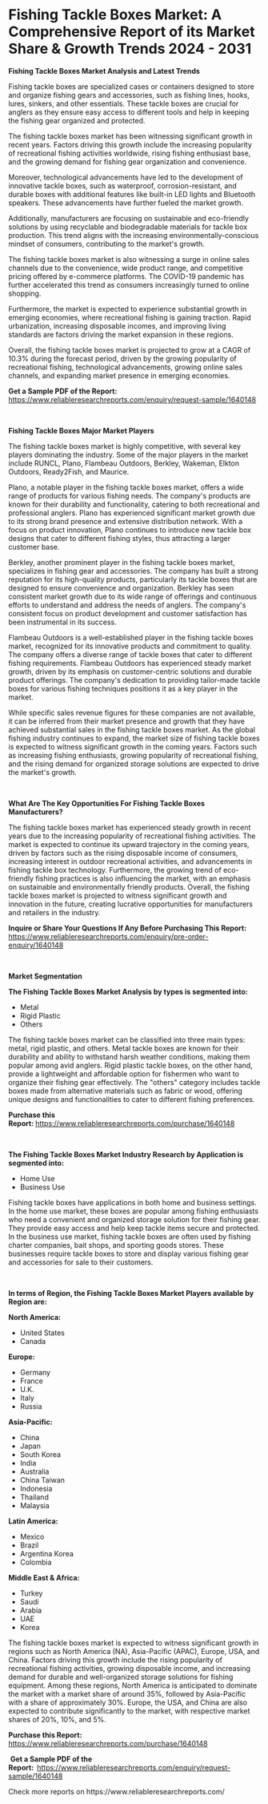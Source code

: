 <p><h1>Fishing Tackle Boxes Market: A Comprehensive Report of its Market Share & Growth Trends 2024 - 2031</h1></p><p><strong>Fishing Tackle Boxes Market Analysis and Latest Trends</strong></p>
<p><p>Fishing tackle boxes are specialized cases or containers designed to store and organize fishing gears and accessories, such as fishing lines, hooks, lures, sinkers, and other essentials. These tackle boxes are crucial for anglers as they ensure easy access to different tools and help in keeping the fishing gear organized and protected.</p><p>The fishing tackle boxes market has been witnessing significant growth in recent years. Factors driving this growth include the increasing popularity of recreational fishing activities worldwide, rising fishing enthusiast base, and the growing demand for fishing gear organization and convenience.</p><p>Moreover, technological advancements have led to the development of innovative tackle boxes, such as waterproof, corrosion-resistant, and durable boxes with additional features like built-in LED lights and Bluetooth speakers. These advancements have further fueled the market growth.</p><p>Additionally, manufacturers are focusing on sustainable and eco-friendly solutions by using recyclable and biodegradable materials for tackle box production. This trend aligns with the increasing environmentally-conscious mindset of consumers, contributing to the market's growth.</p><p>The fishing tackle boxes market is also witnessing a surge in online sales channels due to the convenience, wide product range, and competitive pricing offered by e-commerce platforms. The COVID-19 pandemic has further accelerated this trend as consumers increasingly turned to online shopping.</p><p>Furthermore, the market is expected to experience substantial growth in emerging economies, where recreational fishing is gaining traction. Rapid urbanization, increasing disposable incomes, and improving living standards are factors driving the market expansion in these regions.</p><p>Overall, the fishing tackle boxes market is projected to grow at a CAGR of 10.3% during the forecast period, driven by the growing popularity of recreational fishing, technological advancements, growing online sales channels, and expanding market presence in emerging economies.</p></p>
<p><strong>Get a Sample PDF of the Report:&nbsp;</strong> <a href="https://www.reliableresearchreports.com/enquiry/request-sample/1640148">https://www.reliableresearchreports.com/enquiry/request-sample/1640148</a></p>
<p>&nbsp;</p>
<p><strong>Fishing Tackle Boxes Major Market Players</strong></p>
<p><p>The fishing tackle boxes market is highly competitive, with several key players dominating the industry. Some of the major players in the market include RUNCL, Plano, Flambeau Outdoors, Berkley, Wakeman, Elkton Outdoors, Ready2Fish, and Maurice.</p><p>Plano, a notable player in the fishing tackle boxes market, offers a wide range of products for various fishing needs. The company's products are known for their durability and functionality, catering to both recreational and professional anglers. Plano has experienced significant market growth due to its strong brand presence and extensive distribution network. With a focus on product innovation, Plano continues to introduce new tackle box designs that cater to different fishing styles, thus attracting a larger customer base.</p><p>Berkley, another prominent player in the fishing tackle boxes market, specializes in fishing gear and accessories. The company has built a strong reputation for its high-quality products, particularly its tackle boxes that are designed to ensure convenience and organization. Berkley has seen consistent market growth due to its wide range of offerings and continuous efforts to understand and address the needs of anglers. The company's consistent focus on product development and customer satisfaction has been instrumental in its success.</p><p>Flambeau Outdoors is a well-established player in the fishing tackle boxes market, recognized for its innovative products and commitment to quality. The company offers a diverse range of tackle boxes that cater to different fishing requirements. Flambeau Outdoors has experienced steady market growth, driven by its emphasis on customer-centric solutions and durable product offerings. The company's dedication to providing tailor-made tackle boxes for various fishing techniques positions it as a key player in the market.</p><p>While specific sales revenue figures for these companies are not available, it can be inferred from their market presence and growth that they have achieved substantial sales in the fishing tackle boxes market. As the global fishing industry continues to expand, the market size of fishing tackle boxes is expected to witness significant growth in the coming years. Factors such as increasing fishing enthusiasts, growing popularity of recreational fishing, and the rising demand for organized storage solutions are expected to drive the market's growth.</p></p>
<p>&nbsp;</p>
<p><strong>What Are The Key Opportunities For Fishing Tackle Boxes Manufacturers?</strong></p>
<p><p>The fishing tackle boxes market has experienced steady growth in recent years due to the increasing popularity of recreational fishing activities. The market is expected to continue its upward trajectory in the coming years, driven by factors such as the rising disposable income of consumers, increasing interest in outdoor recreational activities, and advancements in fishing tackle box technology. Furthermore, the growing trend of eco-friendly fishing practices is also influencing the market, with an emphasis on sustainable and environmentally friendly products. Overall, the fishing tackle boxes market is projected to witness significant growth and innovation in the future, creating lucrative opportunities for manufacturers and retailers in the industry.</p></p>
<p><strong>Inquire or Share Your Questions If Any Before Purchasing This Report:</strong> <a href="https://www.reliableresearchreports.com/enquiry/pre-order-enquiry/1640148">https://www.reliableresearchreports.com/enquiry/pre-order-enquiry/1640148</a></p>
<p>&nbsp;</p>
<p><strong>Market Segmentation</strong></p>
<p><strong>The Fishing Tackle Boxes Market Analysis by types is segmented into:</strong></p>
<p><ul><li>Metal</li><li>Rigid Plastic</li><li>Others</li></ul></p>
<p><p>The fishing tackle boxes market can be classified into three main types: metal, rigid plastic, and others. Metal tackle boxes are known for their durability and ability to withstand harsh weather conditions, making them popular among avid anglers. Rigid plastic tackle boxes, on the other hand, provide a lightweight and affordable option for fishermen who want to organize their fishing gear effectively. The "others" category includes tackle boxes made from alternative materials such as fabric or wood, offering unique designs and functionalities to cater to different fishing preferences.</p></p>
<p><strong>Purchase this Report:&nbsp;</strong><a href="https://www.reliableresearchreports.com/purchase/1640148">https://www.reliableresearchreports.com/purchase/1640148</a></p>
<p>&nbsp;</p>
<p><strong>The Fishing Tackle Boxes Market Industry Research by Application is segmented into:</strong></p>
<p><ul><li>Home Use</li><li>Business Use</li></ul></p>
<p><p>Fishing tackle boxes have applications in both home and business settings. In the home use market, these boxes are popular among fishing enthusiasts who need a convenient and organized storage solution for their fishing gear. They provide easy access and help keep tackle items secure and protected. In the business use market, fishing tackle boxes are often used by fishing charter companies, bait shops, and sporting goods stores. These businesses require tackle boxes to store and display various fishing gear and accessories for sale to their customers.</p></p>
<p>&nbsp;</p>
<p><strong>In terms of Region, the Fishing Tackle Boxes Market Players available by Region are:</strong></p>
<p>
    <p> <strong> North America: </strong>
        <ul>
            <li>United States</li>
            <li>Canada</li>
        </ul>
        </p> 
    <p> <strong> Europe: </strong>
        <ul>
            <li>Germany</li>
            <li>France</li>
            <li>U.K.</li>
            <li>Italy</li>
            <li>Russia</li>
        </ul>
        </p> 
    <p> <strong> Asia-Pacific: </strong>
        <ul>
            <li>China</li>
            <li>Japan</li>
            <li>South Korea</li>
            <li>India</li>
            <li>Australia</li>
            <li>China Taiwan</li>
            <li>Indonesia</li>
            <li>Thailand</li>
            <li>Malaysia</li>
        </ul>
        </p> 
    <p> <strong> Latin America: </strong>
        <ul>
            <li>Mexico</li>
            <li>Brazil</li>
            <li>Argentina Korea</li>
            <li>Colombia</li>
        </ul>
        </p> 
    <p> <strong> Middle East & Africa: </strong>
        <ul>
            <li>Turkey</li>
            <li>Saudi</li>
            <li>Arabia</li>
            <li>UAE</li>
            <li>Korea</li>
        </ul>
    </p>
    </p>
<p><p>The fishing tackle boxes market is expected to witness significant growth in regions such as North America (NA), Asia-Pacific (APAC), Europe, USA, and China. Factors driving this growth include the rising popularity of recreational fishing activities, growing disposable income, and increasing demand for durable and well-organized storage solutions for fishing equipment. Among these regions, North America is anticipated to dominate the market with a market share of around 35%, followed by Asia-Pacific with a share of approximately 30%. Europe, the USA, and China are also expected to contribute significantly to the market, with respective market shares of 20%, 10%, and 5%.</p></p>
<p><strong>Purchase this Report: </strong><a href="https://www.reliableresearchreports.com/purchase/1640148">https://www.reliableresearchreports.com/purchase/1640148</a></p>
<p>&nbsp;<strong>Get a Sample PDF of the Report:&nbsp;&nbsp;</strong><a href="https://www.reliableresearchreports.com/enquiry/request-sample/1640148">https://www.reliableresearchreports.com/enquiry/request-sample/1640148</a></p>
<p><strong></strong></p>
<p>Check more reports on https://www.reliableresearchreports.com/</p>